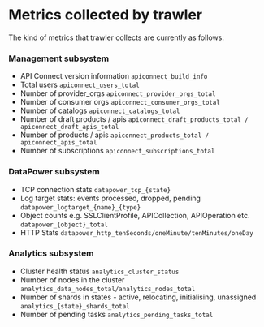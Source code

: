 # Metrics collected by trawler


The kind of metrics that trawler collects are currently as follows:

### Management subsystem
 - API Connect version information `apiconnect_build_info`
 - Total users `apiconnect_users_total`
 - Number of provider_orgs `apiconnect_provider_orgs_total`
 - Number of consumer orgs `apiconnect_consumer_orgs_total`
 - Number of catalogs `apiconnect_catalogs_total`
 - Number of draft products / apis `apiconnect_draft_products_total / apiconnect_draft_apis_total`
 - Number of products / apis `apiconnect_products_total / apiconnect_apis_total`
 - Number of subscriptions `apiconnect_subscriptions_total`


### DataPower subsystem
 - TCP connection stats `datapower_tcp_{state}`
 - Log target stats: events processed, dropped, pending `datapower_logtarget_{name}_{type}`
 - Object counts e.g. SSLClientProfile, APICollection, APIOperation etc. `datapower_{object}_total` 
 - HTTP Stats `datapower_http_tenSeconds/oneMinute/tenMinutes/oneDay`

### Analytics subsystem

 - Cluster health status `analytics_cluster_status`
 - Number of nodes in the cluster `analytics_data_nodes_total/analytics_nodes_total`
 - Number of shards in states - active, relocating, initialising, unassigned `analytics_{state}_shards_total`
 - Number of pending tasks `analytics_pending_tasks_total`

